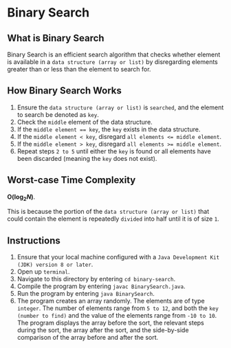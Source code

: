 # Binary Search

## What is Binary Search
Binary Search is an efficient search algorithm that checks whether element is available in a `data structure (array or list)` by disregarding elements greater than or less than the element to search for.

## How Binary Search Works
1. Ensure the `data structure (array or list)` is `searched`, and the element to search be denoted as `key`.
2. Check the `middle` element of the data structure.
3. If the `middle element == key`, the `key` exists in the data structure.
3. If the `middle element < key`, disregard `all elements <= middle element`.
4. If the `middle element > key`, disregard `all elements >= middle element`.
5. Repeat steps `2 to 5` until either the `key` is found or all elements have been discarded (meaning the `key` does not exist).

## Worst-case Time Complexity
**O(log<sub>2</sub>_N_)**.

This is because the portion of the `data structure (array or list)` that could contain the element is repeatedly `divided` into half until it is of size `1`.

## Instructions
1. Ensure that your local machine configured with a `Java Development Kit (JDK) version 8 or later`.
2. Open up `terminal`.
3. Navigate to this directory by entering `cd binary-search`.
4. Compile the program by entering `javac BinarySearch.java`.
5. Run the program by entering `java BinarySearch`.
6. The program creates an array randomly. The elements are of type `integer`. The number of elements range from `5 to 12`, and both the `key (number to find)` and the value of the elements range from `-10 to 10`. The program displays the array before the sort, the relevant steps during the sort, the array after the sort, and the side-by-side comparison of the array before and after the sort.